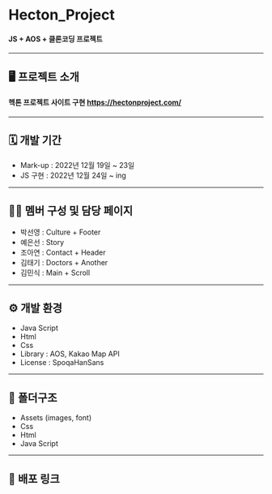 # Hecton_Project

#### JS + AOS + 클론코딩 프로젝트

---

## 🖥 프로젝트 소개

#### 헥톤 프로젝트 사이트 구현 <https://hectonproject.com/>

---

## 🗓 개발 기간

- Mark-up : 2022년 12월 19일 ~ 23일
- JS 구현 : 2022년 12월 24일 ~ ing

---

## 👫🏻 멤버 구성 및 담당 페이지

- 박선영 : Culture + Footer
- 예은선 : Story
- 조아연 : Contact + Header
- 김태기 : Doctors + Another
- 김민식 : Main + Scroll

---

## ⚙️ 개발 환경

- Java Script
- Html
- Css
- Library : AOS, Kakao Map API
- License : SpoqaHanSans

---

## 📂 폴더구조

- Assets (images, font)
- Css
- Html
- Java Script

---

## 📮 배포 링크

